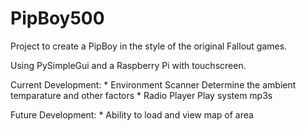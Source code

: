# PipBoy500

Project to create a PipBoy in the style of the original Fallout games.

Using PySimpleGui and a Raspberry Pi with touchscreen.

Current Development:
	* Environment Scanner
		Determine the ambient temparature and other factors
	* Radio Player
		Play system mp3s

Future Development:
	* Ability to load and view map of area

